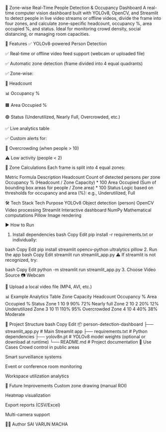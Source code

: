 🧠 Zone-wise Real-Time People Detection & Occupancy Dashboard
A real-time computer vision dashboard built with YOLOv8, OpenCV, and Streamlit to detect people in live video streams or offline videos, divide the frame into four zones, and calculate zone-specific headcount, occupancy %, area occupied %, and status. Ideal for monitoring crowd density, social distancing, or managing room capacities.

📸 Features
✅ YOLOv8-powered Person Detection

✅ Real-time or offline video feed support (webcam or uploaded file)

✅ Automatic zone detection (frame divided into 4 equal quadrants)

✅ Zone-wise:

🔢 Headcount

📊 Occupancy %

🟫 Area Occupied %

🟢 Status (Underutilized, Nearly Full, Overcrowded, etc.)

✅ Live analytics table

✅ Custom alerts for:

🚨 Overcrowding (when people > 10)

⚠️ Low activity (people < 2)

📐 Zone Calculations
Each frame is split into 4 equal zones:

Metric	Formula Description
Headcount	Count of detected persons per zone
Occupancy %	(Headcount / Zone Capacity) * 100
Area Occupied	(Sum of bounding box areas for people / Zone area) * 100
Status	Logic based on thresholds for occupancy and area (%): e.g., Underutilized, Full

🛠 Tech Stack
Tech	Purpose
YOLOv8	Object detection (person)
OpenCV	Video processing
Streamlit	Interactive dashboard
NumPy	Mathematical computations
Pillow	Image rendering

▶️ How to Run
1. Install dependencies
bash
Copy
Edit
pip install -r requirements.txt
or individually:

bash
Copy
Edit
pip install streamlit opencv-python ultralytics pillow
2. Run the app
bash
Copy
Edit
streamlit run streamlit_app.py
⚠️ If streamlit is not recognized, try:

bash
Copy
Edit
python -m streamlit run streamlit_app.py
3. Choose Video Source
📷 Webcam

📁 Upload a local video file (MP4, AVI, etc.)

📊 Example Analytics Table
Zone	Capacity	Headcount	Occupancy %	Area Occupied %	Status
Zone 1	10	9	90%	72%	Nearly full
Zone 2	10	2	20%	12%	Underutilized
Zone 3	10	11	110%	95%	Overcrowded
Zone 4	10	4	40%	38%	Moderate

📁 Project Structure
bash
Copy
Edit
📦 person-detection-dashboard
├── streamlit_app.py         # Main Streamlit app
├── requirements.txt         # Python dependencies
├── yolov8n.pt               # YOLOv8 model weights (optional or download at runtime)
└── README.md                # Project documentation
🚀 Use Cases
Crowd control in public areas

Smart surveillance systems

Event or conference room monitoring

Workspace utilization analytics

📌 Future Improvements
Custom zone drawing (manual ROI)

Heatmap visualization

Export reports (CSV/Excel)

Multi-camera support

🧑‍💻 Author
SAI VARUN MACHA
